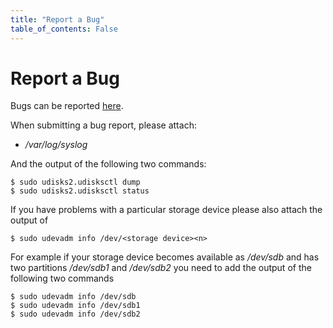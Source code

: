```yaml
---
title: "Report a Bug"
table_of_contents: False
---
```


# Report a Bug

Bugs can be reported [here](https://bugs.launchpad.net/snappy-hwe-snaps/+filebug).

When submitting a bug report, please attach:

 * */var/log/syslog*

And the output of the following two commands:

```
$ sudo udisks2.udisksctl dump
$ sudo udisks2.udisksctl status
```

If you have problems with a particular storage device please also attach the
output of

```
$ sudo udevadm info /dev/<storage device><n>
```

For example if your storage device becomes available as */dev/sdb* and has two
partitions */dev/sdb1* and */dev/sdb2* you need to add the output of the following
two commands

```
$ sudo udevadm info /dev/sdb
$ sudo udevadm info /dev/sdb1
$ sudo udevadm info /dev/sdb2
```
